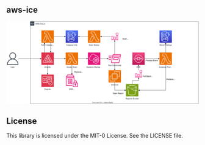 ## aws-ice

![Architecture diagram](aws-ice.drawio.svg)

## License

This library is licensed under the MIT-0 License. See the LICENSE file.